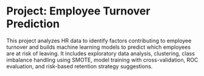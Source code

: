 # Project: Employee Turnover Prediction
This project analyzes HR data to identify factors contributing to employee turnover and builds machine learning models to predict which employees are at risk of leaving. It includes exploratory data analysis, clustering, class imbalance handling using SMOTE, model training with cross-validation, ROC evaluation, and risk-based retention strategy suggestions.
